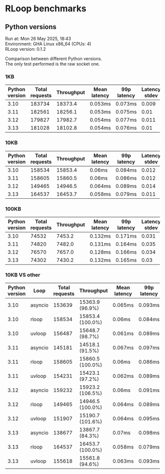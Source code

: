 # RLoop benchmarks

## Python versions

Run at: Mon 26 May 2025, 18:43    
Environment: GHA Linux x86_64 (CPUs: 4)    
RLoop version: 0.1.2    

Comparison between different Python versions.    
The only test performed is the raw socket one.


### 1KB

| Python version | Total requests | Throughput | Mean latency | 99p latency | Latency stdev |
| --- | --- | --- | --- | --- | --- |
| 3.10 | 183734 | 18373.4 | 0.053ms | 0.073ms | 0.009 |
| 3.11 | 182561 | 18256.1 | 0.053ms | 0.075ms | 0.01 |
| 3.12 | 179827 | 17982.7 | 0.054ms | 0.077ms | 0.011 |
| 3.13 | 181028 | 18102.8 | 0.054ms | 0.076ms | 0.01 |


### 10KB

| Python version | Total requests | Throughput | Mean latency | 99p latency | Latency stdev |
| --- | --- | --- | --- | --- | --- |
| 3.10 | 158534 | 15853.4 | 0.06ms | 0.084ms | 0.012 |
| 3.11 | 158605 | 15860.5 | 0.06ms | 0.086ms | 0.012 |
| 3.12 | 149465 | 14946.5 | 0.064ms | 0.089ms | 0.014 |
| 3.13 | 164537 | 16453.7 | 0.058ms | 0.079ms | 0.011 |


### 100KB

| Python version | Total requests | Throughput | Mean latency | 99p latency | Latency stdev |
| --- | --- | --- | --- | --- | --- |
| 3.10 | 74532 | 7453.2 | 0.132ms | 0.171ms | 0.031 |
| 3.11 | 74820 | 7482.0 | 0.131ms | 0.164ms | 0.035 |
| 3.12 | 76570 | 7657.0 | 0.128ms | 0.166ms | 0.034 |
| 3.13 | 74302 | 7430.2 | 0.132ms | 0.165ms | 0.03 |


### 10KB VS other

| Python version | Loop | Total requests | Throughput | Mean latency | 99p latency | Latency stdev |
| --- | --- | --- | --- | --- | --- | --- |
| 3.10 | asyncio | 153639 | 15363.9 (96.9%) | 0.065ms | 0.093ms | 0.012 |
| 3.10 | rloop | 158534 | 15853.4 (100.0%) | 0.06ms | 0.084ms | 0.012 |
| 3.10 | uvloop | 156487 | 15648.7 (98.7%) | 0.061ms | 0.089ms | 0.014 |
| 3.11 | asyncio | 145181 | 14518.1 (91.5%) | 0.067ms | 0.097ms | 0.019 |
| 3.11 | rloop | 158605 | 15860.5 (100.0%) | 0.06ms | 0.086ms | 0.012 |
| 3.11 | uvloop | 154231 | 15423.1 (97.2%) | 0.062ms | 0.089ms | 0.014 |
| 3.12 | asyncio | 159232 | 15923.2 (106.5%) | 0.06ms | 0.091ms | 0.014 |
| 3.12 | rloop | 149465 | 14946.5 (100.0%) | 0.064ms | 0.089ms | 0.014 |
| 3.12 | uvloop | 151907 | 15190.7 (101.6%) | 0.064ms | 0.095ms | 0.014 |
| 3.13 | asyncio | 138677 | 13867.7 (84.3%) | 0.07ms | 0.098ms | 0.013 |
| 3.13 | rloop | 164537 | 16453.7 (100.0%) | 0.058ms | 0.079ms | 0.011 |
| 3.13 | uvloop | 155618 | 15561.8 (94.6%) | 0.063ms | 0.093ms | 0.015 |
